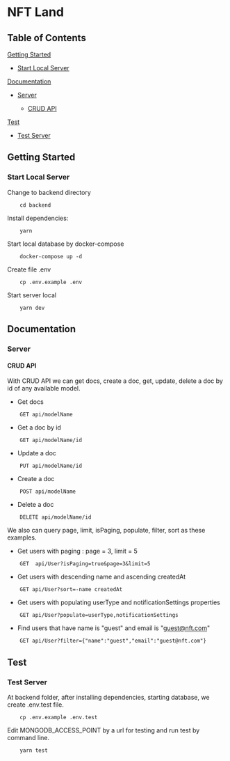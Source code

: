 # NFT Land
 
## Table of Contents 
[Getting Started](./README.md#getting-started)

 -  [Start Local Server](./README.md#start-local-server)
 
[Documentation](./README.md#documentation)

-	[Server](./README.md#server)

	- [CRUD API](./README.md#crud-api)

[Test](./README.md#test)
- [Test Server](./README.md#test-server)

## Getting Started
### Start Local Server

Change to backend directory
```
	cd backend
```
Install dependencies:
```
	yarn
```
Start local database by docker-compose
```
	docker-compose up -d
```
Create file .env
```
	cp .env.example .env
```
Start server local
```
	yarn dev
```

## Documentation
### Server
#### CRUD API

With CRUD API we can get docs, create a doc,  get, update, delete a doc by id of any available model.
- Get docs 
```
	GET api/modelName
```
- Get a doc by id
```
	GET api/modelName/id
```
- Update a doc
```
	PUT api/modelName/id
```
- Create a doc
```
	POST api/modelName
```
- Delete a doc
```
	DELETE api/modelName/id
```
We also can query page, limit, isPaging, populate, filter, sort as these examples.
- Get users with paging : page = 3, limit = 5
```
	GET  api/User?isPaging=true&page=3&limit=5
```
- Get users with descending name and ascending createdAt
```
	GET api/User?sort=-name createdAt
```
- Get users with populating userType and notificationSettings properties
```
	GET api/User?populate=userType,notificationSettings
```
- Find users that have name is "guest" and email is "guest@nft.com"
```
	GET api/User?filter={"name":"guest","email":"guest@nft.com"}
```

##  Test
### Test Server
 
At backend folder, after installing dependencies, starting database, we create .env.test file. 
```
	cp .env.example .env.test
```
Edit MONGODB_ACCESS_POINT by a url for testing and run test by command line.
```
	yarn test
```
